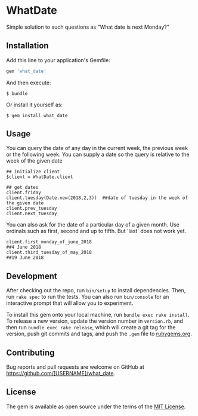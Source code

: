 # WhatDate
Simple solution to such questions as "What date is next Monday?"
## Installation

Add this line to your application's Gemfile:

```ruby
gem 'what_date'
```

And then execute:

    $ bundle

Or install it yourself as:

    $ gem install what_date

## Usage
You can query the date of any day in the current week, the previous week or the following week. You can supply a date so the query is relative to the week of the given date
```
## initialize client
$client = WhatDate.client

## get dates
client.friday
client.tuesday(Date.new(2018,2,3))  ##date of tuesday in the week of the given date
client.prev_tuesday
client.next_tuesday

```
You can also ask for the date of a particular day of a given month. Use ordinals such as first, second and up to fifth. But 'last' does not work yet.

```
client.first_monday_of_june_2018
##4 June 2018
client.third_tuesday_of_may_2018
##19 June 2018

```

## Development

After checking out the repo, run `bin/setup` to install dependencies. Then, run `rake spec` to run the tests. You can also run `bin/console` for an interactive prompt that will allow you to experiment.

To install this gem onto your local machine, run `bundle exec rake install`. To release a new version, update the version number in `version.rb`, and then run `bundle exec rake release`, which will create a git tag for the version, push git commits and tags, and push the `.gem` file to [rubygems.org](https://rubygems.org).

## Contributing

Bug reports and pull requests are welcome on GitHub at https://github.com/[USERNAME]/what_date.


## License

The gem is available as open source under the terms of the [MIT License](http://opensource.org/licenses/MIT).


